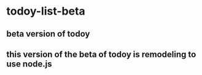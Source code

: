 # todoy-list-beta
## beta version of todoy
## this version of the beta of todoy is remodeling to use node.js
